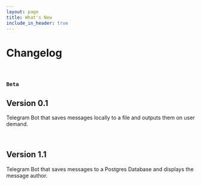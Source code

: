 ```yaml
---
layout: page
title: What's New
include_in_header: true
---
```


# Changelog

<br>

### `Beta`
## Version 0.1
Telegram Bot that saves messages locally to a file and outputs them on user demand.

<br>

## Version 1.1
Telegram Bot that saves messages to a Postgres Database and displays the message author.

<br>
